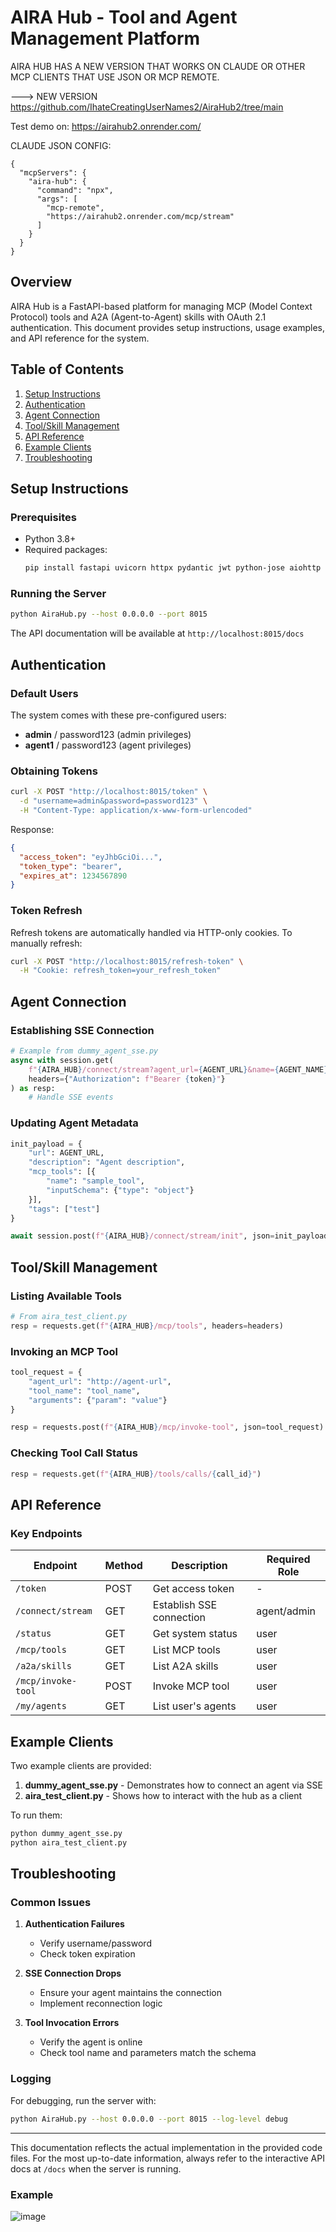 # AIRA Hub - Tool and Agent Management Platform



AIRA HUB HAS A NEW VERSION THAT WORKS ON CLAUDE OR OTHER MCP CLIENTS THAT USE JSON OR MCP REMOTE. 

--->     NEW VERSION https://github.com/IhateCreatingUserNames2/AiraHub2/tree/main

Test demo on: 
https://airahub2.onrender.com/

CLAUDE JSON CONFIG: 
```
{ 
  "mcpServers": { 
    "aira-hub": { 
      "command": "npx", 
      "args": [ 
        "mcp-remote",
        "https://airahub2.onrender.com/mcp/stream"
      ]
    }
  } 
}
```

## Overview
AIRA Hub is a FastAPI-based platform for managing MCP (Model Context Protocol) tools and A2A (Agent-to-Agent) skills with OAuth 2.1 authentication. This document provides setup instructions, usage examples, and API reference for the system.

## Table of Contents
1. [Setup Instructions](#setup-instructions)
2. [Authentication](#authentication)
3. [Agent Connection](#agent-connection)
4. [Tool/Skill Management](#toolskill-management)
5. [API Reference](#api-reference)
6. [Example Clients](#example-clients)
7. [Troubleshooting](#troubleshooting)

## Setup Instructions

### Prerequisites
- Python 3.8+
- Required packages:
  ```bash
  pip install fastapi uvicorn httpx pydantic jwt python-jose aiohttp sse-starlette
  ```

### Running the Server
```bash
python AiraHub.py --host 0.0.0.0 --port 8015
```

The API documentation will be available at `http://localhost:8015/docs`

## Authentication

### Default Users
The system comes with these pre-configured users:
- **admin** / password123 (admin privileges)
- **agent1** / password123 (agent privileges)

### Obtaining Tokens
```bash
curl -X POST "http://localhost:8015/token" \
  -d "username=admin&password=password123" \
  -H "Content-Type: application/x-www-form-urlencoded"
```

Response:
```json
{
  "access_token": "eyJhbGciOi...",
  "token_type": "bearer",
  "expires_at": 1234567890
}
```

### Token Refresh
Refresh tokens are automatically handled via HTTP-only cookies. To manually refresh:
```bash
curl -X POST "http://localhost:8015/refresh-token" \
  -H "Cookie: refresh_token=your_refresh_token"
```

## Agent Connection

### Establishing SSE Connection
```python
# Example from dummy_agent_sse.py
async with session.get(
    f"{AIRA_HUB}/connect/stream?agent_url={AGENT_URL}&name={AGENT_NAME}&aira_capabilities={CAPABILITIES}",
    headers={"Authorization": f"Bearer {token}"}
) as resp:
    # Handle SSE events
```

### Updating Agent Metadata
```python
init_payload = {
    "url": AGENT_URL,
    "description": "Agent description",
    "mcp_tools": [{
        "name": "sample_tool",
        "inputSchema": {"type": "object"}
    }],
    "tags": ["test"]
}

await session.post(f"{AIRA_HUB}/connect/stream/init", json=init_payload)
```

## Tool/Skill Management

### Listing Available Tools
```python
# From aira_test_client.py
resp = requests.get(f"{AIRA_HUB}/mcp/tools", headers=headers)
```

### Invoking an MCP Tool
```python
tool_request = {
    "agent_url": "http://agent-url",
    "tool_name": "tool_name",
    "arguments": {"param": "value"}
}

resp = requests.post(f"{AIRA_HUB}/mcp/invoke-tool", json=tool_request)
```

### Checking Tool Call Status
```python
resp = requests.get(f"{AIRA_HUB}/tools/calls/{call_id}")
```

## API Reference

### Key Endpoints

| Endpoint | Method | Description | Required Role |
|----------|--------|-------------|---------------|
| `/token` | POST | Get access token | - |
| `/connect/stream` | GET | Establish SSE connection | agent/admin |
| `/status` | GET | Get system status | user |
| `/mcp/tools` | GET | List MCP tools | user |
| `/a2a/skills` | GET | List A2A skills | user |
| `/mcp/invoke-tool` | POST | Invoke MCP tool | user |
| `/my/agents` | GET | List user's agents | user |

## Example Clients

Two example clients are provided:

1. **dummy_agent_sse.py** - Demonstrates how to connect an agent via SSE
2. **aira_test_client.py** - Shows how to interact with the hub as a client

To run them:
```bash
python dummy_agent_sse.py
python aira_test_client.py
```

## Troubleshooting

### Common Issues

1. **Authentication Failures**
   - Verify username/password
   - Check token expiration

2. **SSE Connection Drops**
   - Ensure your agent maintains the connection
   - Implement reconnection logic

3. **Tool Invocation Errors**
   - Verify the agent is online
   - Check tool name and parameters match the schema

### Logging
For debugging, run the server with:
```bash
python AiraHub.py --host 0.0.0.0 --port 8015 --log-level debug
```

---

This documentation reflects the actual implementation in the provided code files. For the most up-to-date information, always refer to the interactive API docs at `/docs` when the server is running.


### Example 

![image](https://github.com/user-attachments/assets/34cb9f56-c0a3-45bb-b983-e5d05e48e5c0)
